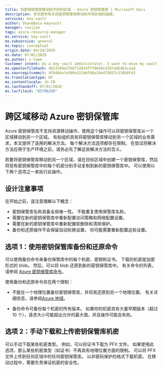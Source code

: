 ```yaml
---
title: 将密钥保管库移动到不同的区域 - Azure 密钥保管库 | Microsoft Docs
description: 本文提供有关将密钥保管库移动到不同区域的指南。
services: key-vault
author: ShaneBala-keyvault
manager: ravijan
tags: azure-resource-manager
ms.service: key-vault
ms.subservice: general
ms.topic: conceptual
origin.date: 04/24/2020
ms.date: 07/01/2020
ms.author: v-tawe
Customer intent: As a key vault administrator, I want to move my vault to another region.
ms.openlocfilehash: 4923109e2fbbf32834fff0b58c43d7e8b4b1caad
ms.sourcegitcommit: 4f84bba7e509a321b6f68a2da475027c539b8fd3
ms.translationtype: HT
ms.contentlocale: zh-CN
ms.lasthandoff: 07/01/2020
ms.locfileid: "85796250"
---
```

# <a name="move-an-azure-key-vault-across-regions"></a>跨区域移动 Azure 密钥保管库

Azure 密钥保管库不支持资源移动操作，使用这个操作可以将密钥保管库从一个区域移动到另一个区域。 有些组织具有将密钥保管库移动到另一个区域的业务需求，本文提供了适用的解决方法。 每个解决方法选项都存在限制。 在尝试将解决方法应用于生产环境之前，请务必先了解这些解决方法的含义。

若要将密钥保管库移动到另一个区域，请在目标区域中创建一个密钥保管库，然后将现有密钥保管库中的每个机密分别手动复制到新的密钥保管库中。 可以使用以下两个选项之一来执行此操作。

## <a name="design-considerations"></a>设计注意事项

在开始之前，请注意理解以下概念：

* 密钥保管库名称具备全局唯一性。 不能重复使用保管库名称。
* 需要在新的密钥保管库中重新配置访问策略和网络配置设置。
* 需要在新的密钥保管库中重新配置软删除和清除保护。
* 备份和还原操作不会保留自动轮换设置。 你可能需要重新配置这些设置。

## <a name="option-1-use-the-key-vault-backup-and-restore-commands"></a>选项 1：使用密钥保管库备份和还原命令

可以使用备份命令来备份保管库中的每个机密、密钥和证书。 下载的机密是加密形式的 blob。 然后，可以将 blob 还原到新的密钥保管库中。 有关命令的列表，请参阅 [Azure 密钥保管库命令](https://docs.microsoft.com/powershell/module/azurerm.keyvault/?view=azurermps-6.13.0#key_vault)。

使用备份和还原命令存在两个限制：

* 不能在一个地理位置备份密钥保管库，并将其还原到另一个地理位置。 有关详细信息，请参阅[Azure 地域](https://azure.microsoft.com/global-infrastructure/geographies/)。

* 备份命令可备份每个机密的所有版本。 如果你的机密具有大量早期版本（超过 10 个），请求大小可能超出允许的最大值，并且操作可能会失败。

## <a name="option-2-manually-download-and-upload-the-key-vault-secrets"></a>选项 2：手动下载和上传密钥保管库机密

可以手动下载某些机密类型。 例如，可以将证书下载为 PFX 文件。 如果使用此选项，那么某些机密类型（如证书）不再具有地理位置方面的限制。 可以将 PFX 文件上传到任何区域中的任何密钥保管库。 以非密码保护的格式下载机密。 在移动过程中，需要负责保证机密的安全性。
